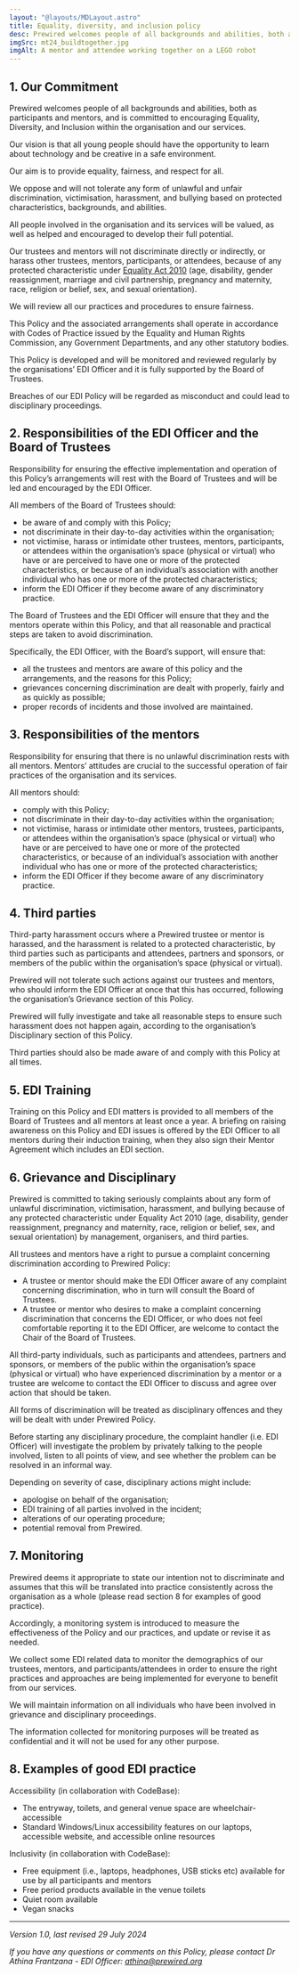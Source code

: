```yaml
---
layout: "@layouts/MDLayout.astro"
title: Equality, diversity, and inclusion policy
desc: Prewired welcomes people of all backgrounds and abilities, both as participants and mentors, and is committed to encouraging equality, diversity, and inclusion within the organisation and our services.
imgSrc: mt24_buildtogether.jpg
imgAlt: A mentor and attendee working together on a LEGO robot
---
```


## 1. Our Commitment

Prewired welcomes people of all backgrounds and abilities, both as participants and mentors, and is committed to encouraging Equality, Diversity, and Inclusion within the organisation and our services.

Our vision is that all young people should have the opportunity to learn about technology and be creative in a safe environment.

Our aim is to provide equality, fairness, and respect for all.

We oppose and will not tolerate any form of unlawful and unfair discrimination, victimisation, harassment, and bullying based on protected characteristics, backgrounds, and abilities.

All people involved in the organisation and its services will be valued, as well as helped and encouraged to develop their full potential.

Our trustees and mentors will not discriminate directly or indirectly, or harass other trustees, mentors, participants, or attendees, because of any protected characteristic under [Equality Act 2010](https://www.equalityhumanrights.com/equality/equality-act-2010) (age, disability, gender reassignment, marriage and civil partnership, pregnancy and maternity, race, religion or belief, sex, and sexual orientation).

We will review all our practices and procedures to ensure fairness.

This Policy and the associated arrangements shall operate in accordance with Codes of Practice issued by the Equality and Human Rights Commission, any Government Departments, and any other statutory bodies.

This Policy is developed and will be monitored and reviewed regularly by the organisations’ EDI Officer and it is fully supported by the Board of Trustees.

Breaches of our EDI Policy will be regarded as misconduct and could lead to disciplinary proceedings.

## 2. Responsibilities of the EDI Officer and the Board of Trustees

Responsibility for ensuring the effective implementation and operation of this Policy’s arrangements will rest with the Board of Trustees and will be led and encouraged by the EDI Officer.

All members of the Board of Trustees should:

* be aware of and comply with this Policy;
* not discriminate in their day-to-day activities within the organisation;
* not victimise, harass or intimidate other trustees, mentors, participants, or attendees within the organisation’s space (physical or virtual) who have or are perceived to have one or more of the protected characteristics, or because of an individual’s association with another individual who has one or more of the protected characteristics;
* inform the EDI Officer if they become aware of any discriminatory practice.

The Board of Trustees and the EDI Officer will ensure that they and the mentors operate within this Policy, and that all reasonable and practical steps are taken to avoid discrimination.

Specifically, the EDI Officer, with the Board’s support, will ensure that:

* all the trustees and mentors are aware of this policy and the arrangements, and the reasons for this Policy;
* grievances concerning discrimination are dealt with properly, fairly and as quickly as possible;
* proper records of incidents and those involved are maintained.

## 3. Responsibilities of the mentors

Responsibility for ensuring that there is no unlawful discrimination rests with all mentors. Mentors’ attitudes are crucial to the successful operation of fair practices of the organisation and its services.

All mentors should:

* comply with this Policy;
* not discriminate in their day-to-day activities within the organisation;
* not victimise, harass or intimidate other mentors, trustees, participants, or attendees within the organisation’s space (physical or virtual) who have or are perceived to have one or more of the protected characteristics, or because of an individual’s association with another individual who has one or more of the protected characteristics;
* inform the EDI Officer if they become aware of any discriminatory practice.

## 4. Third parties

Third-party harassment occurs where a Prewired trustee or mentor is harassed, and the harassment is related to a protected characteristic, by third parties such as participants and attendees, partners and sponsors, or members of the public within the organisation’s space (physical or virtual).

Prewired will not tolerate such actions against our trustees and mentors, who should inform the EDI Officer at once that this has occurred, following the organisation’s Grievance section of this Policy.

Prewired will fully investigate and take all reasonable steps to ensure such harassment does not happen again, according to the organisation’s Disciplinary section of this Policy.

Third parties should also be made aware of and comply with this Policy at all times.

## 5. EDI Training

Training on this Policy and EDI matters is provided to all members of the Board of Trustees and all mentors at least once a year. A briefing on raising awareness on this Policy and EDI issues is offered by the EDI Officer to all mentors during their induction training, when they also sign their Mentor Agreement which includes an EDI section.

## 6. Grievance and Disciplinary

Prewired is committed to taking seriously complaints about any form of unlawful discrimination, victimisation, harassment, and bullying because of any protected characteristic under Equality Act 2010 (age, disability, gender reassignment, pregnancy and maternity, race, religion or belief, sex, and sexual orientation) by management, organisers, and third parties.

All trustees and mentors have a right to pursue a complaint concerning discrimination according to Prewired Policy:

* A trustee or mentor should make the EDI Officer aware of any complaint concerning discrimination, who in turn will consult the Board of Trustees.
* A trustee or mentor who desires to make a complaint concerning discrimination that concerns the EDI Officer, or who does not feel comfortable reporting it to the EDI Officer, are welcome to contact the Chair of the Board of Trustees.

All third-party individuals, such as participants and attendees, partners and sponsors, or members of the public within the organisation’s space (physical or virtual) who have experienced discrimination by a mentor or a trustee are welcome to contact the EDI Officer to discuss and agree over action that should be taken.

All forms of discrimination will be treated as disciplinary offences and they will be dealt with under Prewired Policy.

Before starting any disciplinary procedure, the complaint handler (i.e. EDI Officer) will investigate the problem by privately talking to the people involved, listen to all points of view, and see whether the problem can be resolved in an informal way.

Depending on severity of case, disciplinary actions might include:

* apologise on behalf of the organisation;
* EDI training of all parties involved in the incident;
* alterations of our operating procedure;
* potential removal from Prewired.

## 7. Monitoring

Prewired deems it appropriate to state our intention not to discriminate and assumes that this will be translated into practice consistently across the organisation as a whole (please read section 8 for examples of good practice).

Accordingly, a monitoring system is introduced to measure the effectiveness of the Policy and our practices, and update or revise it as needed.

We collect some EDI related data to monitor the demographics of our trustees, mentors, and participants/attendees in order to ensure the right practices and approaches are being implemented for everyone to benefit from our services.

We will maintain information on all individuals who have been involved in grievance and disciplinary proceedings.

The information collected for monitoring purposes will be treated as confidential and it will not be used for any other purpose.

## 8. Examples of good EDI practice

Accessibility (in collaboration with CodeBase):

* The entryway, toilets, and general venue space are wheelchair-accessible
* Standard Windows/Linux accessibility features on our laptops, accessible website, and accessible online resources

Inclusivity (in collaboration with CodeBase):

* Free equipment (i.e., laptops, headphones, USB sticks etc) available for use by all participants and mentors
* Free period products available in the venue toilets
* Quiet room available
* Vegan snacks

----

*Version 1.0, last revised 29 July 2024*

*If you have any questions or comments on this Policy, please contact Dr Athina Frantzana - EDI Officer: [athina@prewired.org](mailto:athina@prewired.org)*
